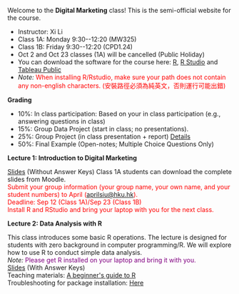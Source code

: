 Welcome to the **Digital Marketing** class! This is the semi-official website for the course.

- Instructor: Xi Li
- Class 1A: Monday 9:30--12:20 (MW325) 
- Class 1B: Friday 9:30--12:20 (CPD1.24)    
- Oct 2 and Oct 23 classes (1A) will be cancelled (Public Holiday)      
- You can download the software for the course here: [R](https://cloud.r-project.org/), [R Studio](https://www.rstudio.com/products/rstudio/download/#download) and [Tableau Public](https://www.tableau.com/products/public/download) 
- *Note:* <span style="color:red">When installing R/Rstudio, make sure your path does not contain any non-english characters. (安裝路徑必須為純英文，否則運行可能出錯) </span>     

**Grading**     

- 10%: In class participation: Based on your in class participation (e.g., answering questions in class)    
- 15%: Group Data Project (start in class; no presentations).     
- 25%: Group Project (in class presentation + report) [Details](https://ximarketing.github.io/class/DM/6c8b8d614dbc9ef7495e200548cdc4116f7e4d4e/project)       
- 50%: Final Example (Open-notes; Multiple Choice Questions Only)     

**Lecture 1: Introduction to Digital Marketing**

[Slides](https://ximarketing.github.io/class/DM/ad65ec0a487abf7510fac6d6b7e522c6039e71c9/Pre-Introduction.pdf) (Without Answer Keys) Class 1A students can download the complete slides from Moodle.          
<span style="color:red">Submit your group information (your group name, your own name, and your student numbers) to April (aprilsiu@hku.hk).</span>     
<span style="color:red">Deadline: Sep 12 (Class 1A)/Sep 23 (Class 1B) </span>     
<span style="color:red">Install R and RStudio and bring your laptop with you for the next class.</span>      

**Lecture 2: Data Analysis with R**     

This class introduces some basic R operations. The lecture is designed for students with zero background in computer programming/R. We will explore how to use R to conduct simple data analysis.    
*Note:* <span style="color:purple">Please get R installed on your laptop and bring it with you. </span>       
[Slides](https://ximarketing.github.io/class/DM/ad65ec0a487abf7510fac6d6b7e522c6039e71c9/R.pdf) (With Answer Keys)     
Teaching materials: [A beginner's guide to R](https://ximarketing.github.io/class/R_basics.html)    
Troubleshooting for package installation: [Here](https://ximarketing.github.io/class/package.html)         
